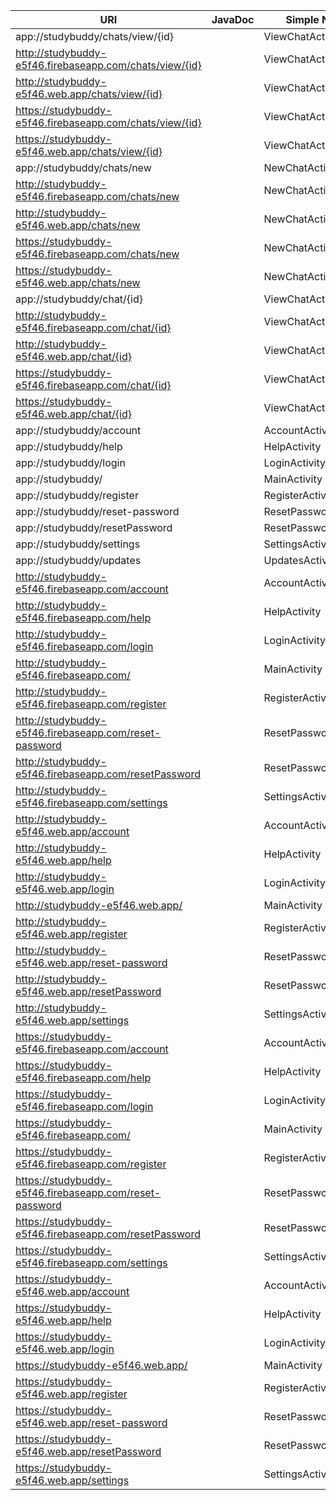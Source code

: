 | URI | JavaDoc | Simple Name | Method |
| --- | ------- | ----------- | ------ |
| app://studybuddy/chats/view/{id} |  | ViewChatActivity |  |
| http://studybuddy-e5f46.firebaseapp.com/chats/view/{id} |  | ViewChatActivity |  |
| http://studybuddy-e5f46.web.app/chats/view/{id} |  | ViewChatActivity |  |
| https://studybuddy-e5f46.firebaseapp.com/chats/view/{id} |  | ViewChatActivity |  |
| https://studybuddy-e5f46.web.app/chats/view/{id} |  | ViewChatActivity |  |
| app://studybuddy/chats/new |  | NewChatActivity |  |
| http://studybuddy-e5f46.firebaseapp.com/chats/new |  | NewChatActivity |  |
| http://studybuddy-e5f46.web.app/chats/new |  | NewChatActivity |  |
| https://studybuddy-e5f46.firebaseapp.com/chats/new |  | NewChatActivity |  |
| https://studybuddy-e5f46.web.app/chats/new |  | NewChatActivity |  |
| app://studybuddy/chat/{id} |  | ViewChatActivity |  |
| http://studybuddy-e5f46.firebaseapp.com/chat/{id} |  | ViewChatActivity |  |
| http://studybuddy-e5f46.web.app/chat/{id} |  | ViewChatActivity |  |
| https://studybuddy-e5f46.firebaseapp.com/chat/{id} |  | ViewChatActivity |  |
| https://studybuddy-e5f46.web.app/chat/{id} |  | ViewChatActivity |  |
| app://studybuddy/account |  | AccountActivity |  |
| app://studybuddy/help |  | HelpActivity |  |
| app://studybuddy/login |  | LoginActivity |  |
| app://studybuddy/ |  | MainActivity |  |
| app://studybuddy/register |  | RegisterActivity |  |
| app://studybuddy/reset-password |  | ResetPasswordActivity |  |
| app://studybuddy/resetPassword |  | ResetPasswordActivity |  |
| app://studybuddy/settings |  | SettingsActivity |  |
| app://studybuddy/updates |  | UpdatesActivity |  |
| http://studybuddy-e5f46.firebaseapp.com/account |  | AccountActivity |  |
| http://studybuddy-e5f46.firebaseapp.com/help |  | HelpActivity |  |
| http://studybuddy-e5f46.firebaseapp.com/login |  | LoginActivity |  |
| http://studybuddy-e5f46.firebaseapp.com/ |  | MainActivity |  |
| http://studybuddy-e5f46.firebaseapp.com/register |  | RegisterActivity |  |
| http://studybuddy-e5f46.firebaseapp.com/reset-password |  | ResetPasswordActivity |  |
| http://studybuddy-e5f46.firebaseapp.com/resetPassword |  | ResetPasswordActivity |  |
| http://studybuddy-e5f46.firebaseapp.com/settings |  | SettingsActivity |  |
| http://studybuddy-e5f46.web.app/account |  | AccountActivity |  |
| http://studybuddy-e5f46.web.app/help |  | HelpActivity |  |
| http://studybuddy-e5f46.web.app/login |  | LoginActivity |  |
| http://studybuddy-e5f46.web.app/ |  | MainActivity |  |
| http://studybuddy-e5f46.web.app/register |  | RegisterActivity |  |
| http://studybuddy-e5f46.web.app/reset-password |  | ResetPasswordActivity |  |
| http://studybuddy-e5f46.web.app/resetPassword |  | ResetPasswordActivity |  |
| http://studybuddy-e5f46.web.app/settings |  | SettingsActivity |  |
| https://studybuddy-e5f46.firebaseapp.com/account |  | AccountActivity |  |
| https://studybuddy-e5f46.firebaseapp.com/help |  | HelpActivity |  |
| https://studybuddy-e5f46.firebaseapp.com/login |  | LoginActivity |  |
| https://studybuddy-e5f46.firebaseapp.com/ |  | MainActivity |  |
| https://studybuddy-e5f46.firebaseapp.com/register |  | RegisterActivity |  |
| https://studybuddy-e5f46.firebaseapp.com/reset-password |  | ResetPasswordActivity |  |
| https://studybuddy-e5f46.firebaseapp.com/resetPassword |  | ResetPasswordActivity |  |
| https://studybuddy-e5f46.firebaseapp.com/settings |  | SettingsActivity |  |
| https://studybuddy-e5f46.web.app/account |  | AccountActivity |  |
| https://studybuddy-e5f46.web.app/help |  | HelpActivity |  |
| https://studybuddy-e5f46.web.app/login |  | LoginActivity |  |
| https://studybuddy-e5f46.web.app/ |  | MainActivity |  |
| https://studybuddy-e5f46.web.app/register |  | RegisterActivity |  |
| https://studybuddy-e5f46.web.app/reset-password |  | ResetPasswordActivity |  |
| https://studybuddy-e5f46.web.app/resetPassword |  | ResetPasswordActivity |  |
| https://studybuddy-e5f46.web.app/settings |  | SettingsActivity |  |
